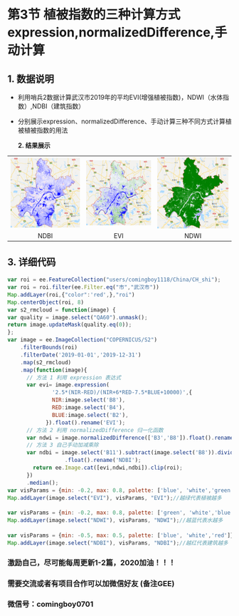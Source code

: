 # 第3节 植被指数的三种计算方式expression,normalizedDifference,手动计算

## 1. 数据说明

* 利用哨兵2数据计算武汉市2019年的平均EVI\(增强植被指数\)，NDWI（水体指数）,NDBI（建筑指数）
* 分别展示expression、normalizedDifference、手动计算三种不同方式计算植被植被指数的用法

  **2. 结果展示**

|  |  |  |
| :---: | :---: | :---: |
| ![NDBI](../.gitbook/assets/ndbi.png) | ![EVI](../.gitbook/assets/evi.png) | ![NDWI](../.gitbook/assets/ndwi.png) |
| NDBI | EVI | NDWI |

## 3. 详细代码

```javascript
var roi = ee.FeatureCollection("users/comingboy1118/China/CH_shi");
var roi = roi.filter(ee.Filter.eq("市","武汉市"))
Map.addLayer(roi,{"color":'red',},"roi")
Map.centerObject(roi, 8)
var s2_rmcloud = function(image) {
var quality = image.select("QA60").unmask();
return image.updateMask(quality.eq(0));
};
var image = ee.ImageCollection("COPERNICUS/S2")
    .filterBounds(roi)
    .filterDate('2019-01-01','2019-12-31')
    .map(s2_rmcloud)
    .map(function(image){
      // 方法 1 利用 expression 表达式
      var evi= image.expression(
              '2.5*(NIR-RED)/(NIR+6*RED-7.5*BLUE+10000)',{
              NIR:image.select('B8'),
              RED:image.select('B4'),
              BLUE:image.select('B2'),
            }).float().rename('EVI');   
      // 方法 2 利用 normalizedDifference 归一化函数        
      var ndwi = image.normalizedDifference(['B3','B8']).float().rename('NDWI');      
      // 方法 3 自己手动加减乘除
      var ndbi = image.select('B11').subtract(image.select('B8')).divide(image.select('B11').add(image.select('B8')))
                  .float().rename('NDBI');         
        return ee.Image.cat([evi,ndwi,ndbi]).clip(roi);
      })
      .median();
var visParams = {min: -0.2, max: 0.8, palette: ['blue', 'white','green']};
Map.addLayer(image.select("EVI"), visParams, "EVI");//越绿代表植被越多

var visParams = {min: -0.2, max: 0.8, palette: ['green', 'white','blue']};
Map.addLayer(image.select("NDWI"), visParams, "NDWI");//越蓝代表水越多

var visParams = {min: -0.5, max: 0.5, palette: ['blue', 'white','red']};
Map.addLayer(image.select("NDBI"), visParams, "NDBI");//越红代表建筑越多
```

### 激励自己，尽可能每周更新1-2篇，2020加油！！！

### 需要交流或者有项目合作可以加微信好友 \(备注GEE\)

### 微信号：comingboy0701

